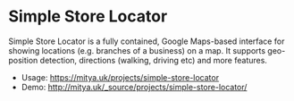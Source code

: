 # Simple Store Locator

Simple Store Locator is a fully contained, Google Maps-based interface for showing locations (e.g. branches of a business) on a map. It  supports geo-position detection, directions (walking, driving etc) and more features.

- Usage: https://mitya.uk/projects/simple-store-locator
- Demo: http://mitya.uk/_source/projects/simple-store-locator/
